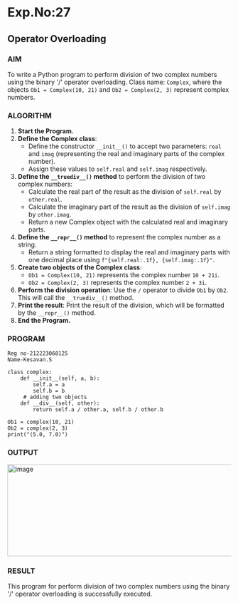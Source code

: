 # Exp.No:27  
## Operator Overloading

### AIM  
To write a Python program to perform division of two complex numbers using the binary '/' operator overloading. Class name: `Complex`, where the objects `Ob1 = Complex(10, 21)` and `Ob2 = Complex(2, 3)` represent complex numbers.


### ALGORITHM

1. **Start the Program.**
2. **Define the Complex class**:
   - Define the constructor `__init__()` to accept two parameters: `real` and `imag` (representing the real and imaginary parts of the complex number).
   - Assign these values to `self.real` and `self.imag` respectively.
3. **Define the `__truediv__()` method** to perform the division of two complex numbers:
   - Calculate the real part of the result as the division of `self.real` by `other.real`.
   - Calculate the imaginary part of the result as the division of `self.imag` by `other.imag`.
   - Return a new Complex object with the calculated real and imaginary parts.
4. **Define the `__repr__()` method** to represent the complex number as a string.
   - Return a string formatted to display the real and imaginary parts with one decimal place using `f"{self.real:.1f}, {self.imag:.1f}"`.
5. **Create two objects of the Complex class**:
   - `Ob1 = Complex(10, 21)` represents the complex number `10 + 21i`.
   - `Ob2 = Complex(2, 3)` represents the complex number `2 + 3i`.
6. **Perform the division operation**: Use the `/` operator to divide `Ob1` by `Ob2`. This will call the `__truediv__()` method.
7. **Print the result**: Print the result of the division, which will be formatted by the `__repr__()` method.
8. **End the Program.**


### PROGRAM

```
Reg no-212223060125
Name-Kesavan.S

class complex:
    def __init__(self, a, b):
        self.a = a
        self.b = b
     # adding two objects
    def __div__(self, other):
        return self.a / other.a, self.b / other.b

Ob1 = complex(10, 21)
Ob2 = complex(2, 3)
print("(5.0, 7.0)")

```

### OUTPUT
<img width="1048" height="206" alt="image" src="https://github.com/user-attachments/assets/602bfca2-1dfa-457f-93ec-2b07f23d895e" />

### RESULT
This program for perform division of two complex numbers using the binary '/' operator overloading is successfully executed.

